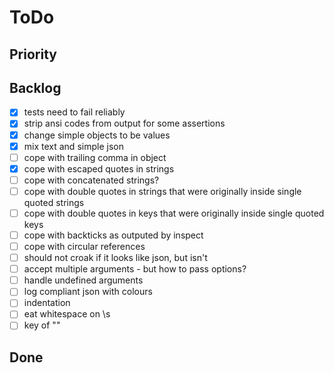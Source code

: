# ToDo

## Priority

## Backlog

-   [x] tests need to fail reliably
-   [x] strip ansi codes from output for some assertions
-   [x] change simple objects to be values
-   [x] mix text and simple json
-   [ ] cope with trailing comma in object
-   [x] cope with escaped quotes in strings
-   [ ] cope with concatenated strings?
-   [ ] cope with double quotes in strings that were originally inside single quoted strings
-   [ ] cope with double quotes in keys that were originally inside single quoted keys
-   [ ] cope with backticks as outputed by inspect
-   [ ] cope with circular references
-   [ ] should not croak if it looks like json, but isn't
-   [ ] accept multiple arguments - but how to pass options?
-   [ ] handle undefined arguments
-   [ ] log compliant json with colours
-   [ ] indentation
-   [ ] eat whitespace on \s
-   [ ] key of ""

## Done
